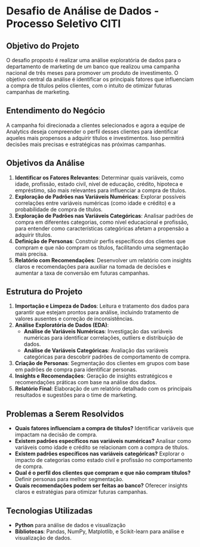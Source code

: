 # Desafio de Análise de Dados - Processo Seletivo CITI

## Objetivo do Projeto
O desafio proposto é realizar uma análise exploratória de dados para o departamento de marketing de um banco que realizou uma campanha nacional de três meses para promover um produto de investimento. O objetivo central da análise é identificar os principais fatores que influenciam a compra de títulos pelos clientes, com o intuito de otimizar futuras campanhas de marketing.

## Entendimento do Negócio
A campanha foi direcionada a clientes selecionados e agora a equipe de Analytics deseja compreender o perfil desses clientes para identificar aqueles mais propensos a adquirir títulos e investimentos. Isso permitirá decisões mais precisas e estratégicas nas próximas campanhas.

## Objetivos da Análise
1. **Identificar os Fatores Relevantes**: Determinar quais variáveis, como idade, profissão, estado civil, nível de educação, crédito, hipoteca e empréstimo, são mais relevantes para influenciar a compra de títulos.
2. **Exploração de Padrões nas Variáveis Numéricas**: Explorar possíveis correlações entre variáveis numéricas (como idade e crédito) e a probabilidade de compra de títulos.
3. **Exploração de Padrões nas Variáveis Categóricas**: Analisar padrões de compra em diferentes categorias, como nível educacional e profissão, para entender como características categóricas afetam a propensão a adquirir títulos.
4. **Definição de Personas**: Construir perfis específicos dos clientes que compram e que não compram os títulos, facilitando uma segmentação mais precisa.
5. **Relatório com Recomendações**: Desenvolver um relatório com insights claros e recomendações para auxiliar na tomada de decisões e aumentar a taxa de conversão em futuras campanhas.

## Estrutura do Projeto
1. **Importação e Limpeza de Dados**: Leitura e tratamento dos dados para garantir que estejam prontos para análise, incluindo tratamento de valores ausentes e correção de inconsistências.
2. **Análise Exploratória de Dados (EDA)**:
   - **Análise de Variáveis Numéricas**: Investigação das variáveis numéricas para identificar correlações, outliers e distribuição de dados.
   - **Análise de Variáveis Categóricas**: Avaliação das variáveis categóricas para descobrir padrões de comportamento de compra.
3. **Criação de Personas**: Segmentação dos clientes em grupos com base em padrões de compra para identificar personas.
4. **Insights e Recomendações**: Geração de insights estratégicos e recomendações práticas com base na análise dos dados.
5. **Relatório Final**: Elaboração de um relatório detalhado com os principais resultados e sugestões para o time de marketing.

## Problemas a Serem Resolvidos
- **Quais fatores influenciam a compra de títulos?** Identificar variáveis que impactam na decisão de compra.
- **Existem padrões específicos nas variáveis numéricas?** Analisar como variáveis como idade e crédito se relacionam com a compra de títulos.
- **Existem padrões específicos nas variáveis categóricas?** Explorar o impacto de categorias como estado civil e profissão no comportamento de compra.
- **Qual é o perfil dos clientes que compram e que não compram títulos?** Definir personas para melhor segmentação.
- **Quais recomendações podem ser feitas ao banco?** Oferecer insights claros e estratégias para otimizar futuras campanhas.

## Tecnologias Utilizadas
- **Python** para análise de dados e visualização
- **Bibliotecas**: Pandas, NumPy, Matplotlib, e Scikit-learn para análise e visualização de dados.

